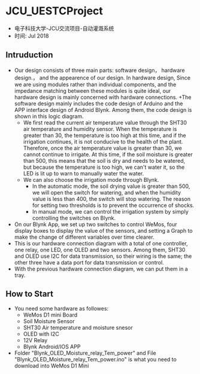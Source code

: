 # JCU_UESTCProject
 + 电子科技大学-JCU交流项目-自动灌溉系统
 + 时间: Jul 2018

## Intruduction
  + Our design consists of three main parts: software design， hardware design.， and the appearence of our design. 
  In hardware design, Since we are using modules rather than individual components, and the impedance matching between these modules is quite ideal, our hardware design is mainly concerned with hardware connections.
  +The software design mainly includes the code design of Arduino and the APP interface design of Android Blynk. Among them, the code design is shown in this logic diagram.
    + We first read the current air temperature value through the SHT30 air temperature and humidity sensor. When the temperature is greater than 30, the temperature is too high at this time, and if the irrigation continues, it is not conducive to the health of the plant. Therefore, once the air temperature value is greater than 30, we cannot continue to irrigate. At this time, if the soil moisture is greater than 500, this means that the soil is dry and needs to be watered, but because the temperature is too high, we can't water it, so the LED is lit up to warn to manually water the water.
    + We can also choose the irrigation mode through Blynk. 
      + In the automatic mode, the soil drying value is greater than 500, we will open the switch for watering, and when the humidity value is less than 400, the switch will stop watering. The reason for setting two thresholds is to prevent the occurrence of shocks.
      + In manual mode, we can control the irrigation system by simply controlling the switches on Blynk.
  + On our Blynk App, we set up two switches to control WeMos, four display boxes to display the value of the sensors, and setting a Graph to make the change of different variables over time clearer.
  + This is our hardware connection diagram with a total of one controller, one relay, one LED, one OLED and two sensors.
  Among them, SHT30 and OLED use I2C for data transmission, so their wiring is the same; the other three have a data port for data transmission or control.
  + With the previous hardware connection diagram, we can put them in a tray. 

## How to Start
  + You need some hardware as followes:
    + WeMos D1 mini Board
    + Soil Moisture Sensor
    + SHT30 Air temperature and moisture snesor
    + OLED with I2C
    + 12V Relay
    + Blynk Android/IOS APP
  + Folder "Blynk_OLED_Moisture_relay_Tem_power" and File "Blynk_OLED_Moisture_relay_Tem_power.ino" is what you need to download into WeMos D1 Mini
  
